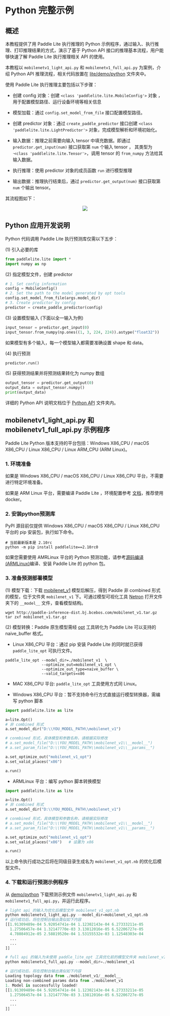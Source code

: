 # Python 完整示例

## 概述

本教程提供了用 Paddle Lite 执行推理的 Python 示例程序，通过输入、执行推理、打印推理结果的方式，演示了基于 Python API 接口的推理基本流程，用户能够快速了解 Paddle Lite 执行推理相关 API 的使用。

本教程以 `mobilenetv1_light_api.py` 和 `mobilenetv1_full_api.py` 为案例，介绍 Python API 推理流程，相关代码放置在 [lite/demo/python](https://github.com/PaddlePaddle/Paddle-Lite/tree/develop/lite/demo/python) 文件夹中。

使用 Paddle Lite 执行推理主要包括以下步骤：

- 创建 config 对象：创建 `<class 'paddlelite.lite.MobileConfig'>` 对象 ，用于配置模型路径、运行设备环境等相关信息

- 模型加载：通过 `config.set_model_from_file` 接口配置模型路径。

- 创建 predictor 对象：通过 `create_paddle_predictor` 接口创建 `<class 'paddlelite.lite.LightPredictor'>` 对象，完成模型解析和环境初始化。

- 输入数据：推理之前需要向输入 tensor 中填充数据。即通过 `predictor.get_input(num)` 接口获取第 `num` 个输入 tensor ， 其类型为·`<class 'paddlelite.lite.Tensor'>`，调用 tensor 的 `from_numpy` 方法给其输入数据。

- 执行推理：使用 predictor 对象的成员函数 `run` 进行模型推理

- 输出数据：推理执行结束后，通过 `predictor.get_output(num)` 接口获取第 `num` 个输出 tensor。

其流程图如下：

<p align=center> <img src = "https://raw.githubusercontent.com/PaddlePaddle/Paddle-Lite/develop/docs/images/predict_workflow.png"/></p>

## Python 应用开发说明

Python 代码调用 Paddle Lite 执行预测库仅需以下五步：

(1) 引入必要的库

```py
from paddlelite.lite import *
import numpy as np
```

(2) 指定模型文件，创建 predictor

```py
# 1. Set config information
config = MobileConfig()
# 2. Set the path to the model generated by opt tools
config.set_model_from_file(args.model_dir)
# 3. Create predictor by config
predictor = create_paddle_predictor(config)
```

(3) 设置模型输入 (下面以全一输入为例)

```py
input_tensor = predictor.get_input(0)
input_tensor.from_numpy(np.ones((1, 3, 224, 224)).astype("float32"))
```

如果模型有多个输入，每一个模型输入都需要准确设置 shape 和 data。

(4) 执行预测

```py
predictor.run()
```

(5) 获得预测结果并将预测结果转化为 numpy 数组

```py
output_tensor = predictor.get_output(0)
output_data = output_tensor.numpy()
print(output_data)
```

详细的 Python API 说明文档位于 [Python API](../api_reference/python_api_doc) 文件夹内。


## mobilenetv1_light_api.py 和 mobilenetv1_full_api.py 示例程序

Paddle Lite Python 版本支持的平台包括：Windows X86_CPU / macOS X86_CPU / Linux X86_CPU / Linux ARM_CPU (ARM Linux)。


### 1. 环境准备

如果是 Windows X86_CPU / macOS X86_CPU / Linux X86_CPU 平台，不需要进行特定环境准备。

如果是 ARM Linux 平台，需要编译 Paddle Lite ，环境配置参考 [文档](../source_compile/compile_env)，推荐使用 docker。

### 2. 安装python预测库

PyPI 源目前仅提供 Windows X86_CPU / macOS X86_CPU / Linux X86_CPU 平台的 pip 安装包，执行如下命令。

```shell
# 当前最新版本是 2.10rc
python -m pip install paddlelite==2.10rc0
```

如果您需要使用 AMRLinux 平台的 Python 预测功能，请参考[源码编译 (ARMLinux)](../source_compile/compile_linux)编译、安装 Paddle Lite 的 python 包。

### 3. 准备预测部署模型

(1) 模型下载：下载 [mobilenet_v1](https://paddle-inference-dist.bj.bcebos.com/mobilenet_v1.tar.gz) 模型后解压，得到 Paddle 非 combined 形式的模型，位于文件夹 `mobilenet_v1` 下。可通过模型可视化工具 [Netron](https://lutzroeder.github.io/netron/) 打开文件夹下的 `__model__` 文件，查看模型结构。

```shell
wget http://paddle-inference-dist.bj.bcebos.com/mobilenet_v1.tar.gz
tar zxf mobilenet_v1.tar.gz
```

(2) 模型转换：Paddle 原生模型需经 [opt](./model_optimize_tool) 工具转化为 Paddle Lite 可以支持的 naive_buffer 格式。

- Linux X86_CPU 平台：通过 pip 安装 Paddle Lite 的同时就已获得 `paddle_lite_opt` 可执行文件。

```shell
paddle_lite_opt --model_dir=./mobilenet_v1  \
                --optimize_out=mobilenet_v1_opt \
                --optimize_out_type=naive_buffer \
                --valid_targets=x86
```
- MAC X86_CPU 平台: `paddle_lite_opt` 工具使用方式同 Linux。

- Windows X86_CPU 平台：暂不支持命令行方式直接运行模型转换器，需编写 python 脚本

```python
import paddlelite.lite as lite

a=lite.Opt()
# 非 combined 形式
a.set_model_dir("D:\\YOU_MODEL_PATH\\mobilenet_v1")

# conmbined 形式，具体模型和参数名称，请根据实际修改
# a.set_model_file("D:\\YOU_MODEL_PATH\\mobilenet_v1\\__model__")
# a.set_param_file("D:\\YOU_MODEL_PATH\\mobilenet_v1\\__params__")

a.set_optimize_out("mobilenet_v1_opt")
a.set_valid_places("x86")

a.run()
```

- ARMLinux 平台：编写 python 脚本转换模型

```python
import paddlelite.lite as lite

a=lite.Opt()
# 非 combined 形式
a.set_model_dir("D:\\YOU_MODEL_PATH\\mobilenet_v1")

# conmbined 形式，具体模型和参数名称，请根据实际修改
# a.set_model_file("D:\\YOU_MODEL_PATH\\mobilenet_v1\\__model__")
# a.set_param_file("D:\\YOU_MODEL_PATH\\mobilenet_v1\\__params__")

a.set_optimize_out("mobilenet_v1_opt")
a.set_valid_places("x86")   # 设置为 x86

a.run()
```

以上命令执行成功之后将在同级目录生成名为 `mobilenet_v1_opt.nb` 的优化后模型文件。

### 4. 下载和运行预测示例程序

从 [demo/python](https://github.com/PaddlePaddle/Paddle-Lite/tree/develop/lite/demo/python) 下载预测示例文件 `mobilenetv1_light_api.py` 和 `mobilenetv1_full_api.py`，并运行此程序。

```py
# light api 的输入为优化后模型文件 mobilenet_v1_opt.nb
python mobilenetv1_light_api.py --model_dir=mobilenet_v1_opt.nb
# 运行成功后，将在控制台输出类似如下内容
[[1.91309489e-04 5.92054741e-04 1.12302143e-04 6.27333211e-05
  1.27506457e-04 1.32147770e-03 3.13812016e-05 6.52206727e-05
  4.78084912e-05 2.58819520e-04 1.53155532e-03 1.12548303e-04
  ...
  ...
]]
```

```py
# full api 的输入为未使用 paddle_lite_opt 工具优化前的模型文件夹 mobilenet_v1
python mobilenetv1_full_api.py --model_dir=./mobilenet_v1

# 运行成功后，将在控制台输出类似如下内容
Loading topology data from ./mobilenet_v1/__model__
Loading non-combined params data from ./mobilenet_v1
1. Model is successfully loaded!
[[1.91309489e-04 5.92054741e-04 1.12302143e-04 6.27333211e-05
  1.27506457e-04 1.32147770e-03 3.13812016e-05 6.52206727e-05
  ...
  ...
]]
```
